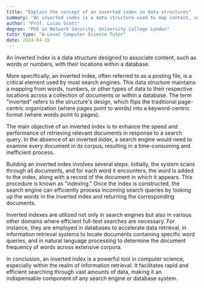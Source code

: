```yaml
---
title: "Explain the concept of an inverted index in data structures"
summary: "An inverted index is a data structure used to map content, such as words or numbers, to their locations in a database."
author: "Prof. Lucas Scott"
degree: "PhD in Network Security, University College London"
tutor_type: "A-Level Computer Science Tutor"
date: 2024-04-15
---
```


An inverted index is a data structure designed to associate content, such as words or numbers, with their locations within a database.

More specifically, an inverted index, often referred to as a posting file, is a critical element used by most search engines. This data structure maintains a mapping from words, numbers, or other types of data to their respective locations across a collection of documents or within a database. The term "inverted" refers to the structure's design, which flips the traditional page-centric organization (where pages point to words) into a keyword-centric format (where words point to pages).

The main objective of an inverted index is to enhance the speed and performance of retrieving relevant documents in response to a search query. In the absence of an inverted index, a search engine would need to examine every document in its corpus, resulting in a time-consuming and inefficient process.

Building an inverted index involves several steps. Initially, the system scans through all documents, and for each word it encounters, the word is added to the index, along with a record of the document in which it appears. This procedure is known as "indexing." Once the index is constructed, the search engine can efficiently process incoming search queries by looking up the words in the inverted index and returning the corresponding documents.

Inverted indexes are utilized not only in search engines but also in various other domains where efficient full-text searches are necessary. For instance, they are employed in databases to accelerate data retrieval, in information retrieval systems to locate documents containing specific word queries, and in natural language processing to determine the document frequency of words across extensive corpora.

In conclusion, an inverted index is a powerful tool in computer science, especially within the realm of information retrieval. It facilitates rapid and efficient searching through vast amounts of data, making it an indispensable component of any search engine or database system.
    